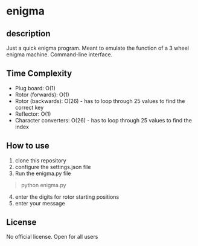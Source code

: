 # enigma

## description
Just a quick enigma program. Meant to emulate the function of a 3 wheel enigma machine. Command-line interface.

## Time Complexity
- Plug board: O(1)
- Rotor (forwards): O(1)
- Rotor (backwards): O(26) - has to loop through 25 values to find the correct key
- Reflector: O(1)
- Character converters: O(26) - has to loop through 25 values to find the index

## How to use
1. clone this repository
2. configure the settings.json file
3. Run the enigma.py file
  > python enigma.py
4. enter the digits for rotor starting positions
5. enter your message

## License
No official license. Open for all users
